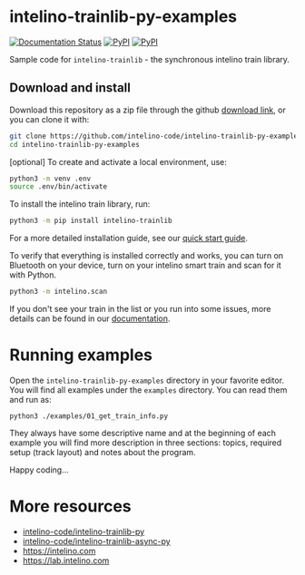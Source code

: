 # intelino-trainlib-py-examples

[![Documentation Status](https://readthedocs.org/projects/intelino-trainlib-py/badge/?version=latest)](https://intelino-trainlib-py.readthedocs.io/en/latest/?badge=latest)
[![PyPI](https://img.shields.io/pypi/v/intelino-trainlib.svg)](https://pypi.org/project/intelino-trainlib/)
[![PyPI](https://img.shields.io/pypi/pyversions/intelino-trainlib.svg)](https://pypi.org/project/intelino-trainlib/)

Sample code for `intelino-trainlib` - the synchronous intelino train library.

## Download and install

Download this repository as a zip file through the github
[download link][github_zip], or you can clone it with:

```bash
git clone https://github.com/intelino-code/intelino-trainlib-py-examples.git
cd intelino-trainlib-py-examples
```

[optional] To create and activate a local environment, use:

```bash
python3 -m venv .env
source .env/bin/activate
```

To install the intelino train library, run:

```bash
python3 -m pip install intelino-trainlib
```

For a more detailed installation guide, see our [quick start guide][docs_install].

To verify that everything is installed correctly and works, you can turn on
Bluetooth on your device, turn on your intelino smart train and scan for it
with Python.

```bash
python3 -m intelino.scan
```

If you don't see your train in the list or you run into some issues, more
details can be found in our [documentation][docs_scanning].


# Running examples

Open the `intelino-trainlib-py-examples` directory in your favorite editor.
You will find all examples under the `examples` directory. You can read them
and run as:

```
python3 ./examples/01_get_train_info.py
```

They always have some descriptive name and at the beginning of each example you
will find more description in three sections: topics, required setup (track
layout) and notes about the program.

Happy coding...


# More resources

- [intelino-code/intelino-trainlib-py](https://github.com/intelino-code/intelino-trainlib-py)
- [intelino-code/intelino-trainlib-async-py](https://github.com/intelino-code/intelino-trainlib-async-py)
- https://intelino.com
- https://lab.intelino.com


[github_zip]: https://github.com/intelino-code/intelino-trainlib-py-examples/archive/refs/heads/master.zip
[docs_install]: https://intelino-trainlib-py.readthedocs.io/en/latest/installation.html
[docs_scanning]: https://intelino-trainlib-py.readthedocs.io/en/latest/scanning.html